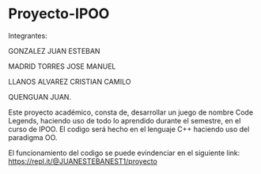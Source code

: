 # Proyecto-IPOO
Integrantes: 

GONZALEZ JUAN ESTEBAN

MADRID TORRES JOSE MANUEL

LLANOS ALVAREZ CRISTIAN CAMILO

QUENGUAN JUAN.

Este proyecto académico, consta de, desarrollar un juego de nombre Code Legends, haciendo uso de todo lo aprendido durante el semestre, en el curso de IPOO. El codigo será hecho en el lenguaje C++ haciendo uso del paradigma OO.

El funcionamiento del codigo se puede evindenciar en el siguiente link: https://repl.it/@JUANESTEBANEST1/proyecto
